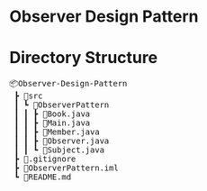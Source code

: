 # Observer Design Pattern

# Directory Structure

<pre>
📦Observer-Design-Pattern
 ┣ 📂src
 ┃ ┗ 📂ObserverPattern
 ┃ ┃ ┣ 📜Book.java
 ┃ ┃ ┣ 📜Main.java
 ┃ ┃ ┣ 📜Member.java
 ┃ ┃ ┣ 📜Observer.java
 ┃ ┃ ┗ 📜Subject.java
 ┣ 📜.gitignore
 ┣ 📜ObserverPattern.iml
 ┗ 📜README.md
 </pre>

